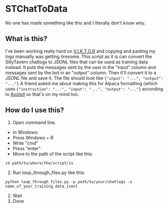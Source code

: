 # STChatToData
 No one has made something like this and I literally don't know why.
## What is this?
I've been working really hard on [V.I.K.T.O.R](https://github.com/Memerlin/Virtual-Intelligence-Knowledge-Text-based-Opensource-Roleplay) and copying and pasting my logs manually was getting tiresome. This script as it is can convert the SillyTavern chatlogs to JSONL files that can be used as training data instead. It puts the messages sent by the user in the "input" column and messages sent by the bot in an "output" column. Then it'll convert it to a JSONL file and save it. The file should look like ``{"input": "...", "output": "..."}``
A friend asked me about making this for Alpaca formatting (which uses ``{"instruction": "...", "input": "...", "output": "..."}`` according to [Axolotl](https://github.com/OpenAccess-AI-Collective/axolotl#dataset) so that's on my mind too.
## How do I use this?
1. Open command line.
 - In Windows:
  - Press Windows + R
  - Write "cmd"
  - Press "enter"
  - Move to the path of the script like this:
 ```
cd path/to/where/the/script/is
```
2. Run loop_through_files.py like this:
```
python loop_through_files.py -p path/to/your/chatlogs -o name_of_your_training_data.jsonl
```
2. Wait
3. Done
